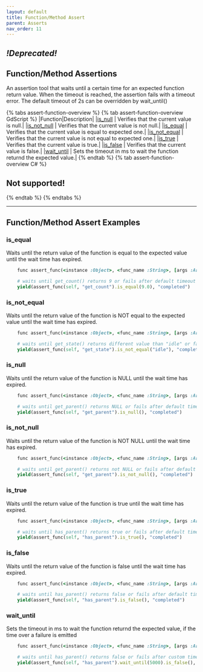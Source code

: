 ```yaml
---
layout: default
title: Function/Method Assert
parent: Asserts
nav_order: 11
---
```


## ***!Deprecated!***

## Function/Method Assertions

An assertion tool that waits until a certain time for an expected function return value. When the timeout is reached, the assertion fails with a timeout error. The default timeout of 2s can be overridden by wait_until(<time in ms>)

{% tabs assert-function-overview %}
{% tab assert-function-overview GdScript %}
|Function|Description|
|[is_null](/gdUnit3/asserts/assert-function/#is_null) | Verifies that the current value is null.|
|[is_not_null](/gdUnit3/asserts/assert-function/#is_not_null) | Verifies that the current value is not null.|
|[is_equal](/gdUnit3/asserts/assert-function/#is_equal) | Verifies that the current value is equal to expected one.|
|[is_not_equal](/gdUnit3/asserts/assert-function/#is_not_equal) | Verifies that the current value is not equal to expected one.|
|[is_true](/gdUnit3/asserts/assert-function/#is_true) | Verifies that the current value is true.|
|[is_false](/gdUnit3/asserts/assert-function/#is_false) | Verifies that the current value is false.|
|[wait_until](/gdUnit3/asserts/assert-function/#wait_until) | Sets the timeout in ms to wait the function returnd the expected value.|
{% endtab %}
{% tab assert-function-overview C# %}
## Not supported!
{% endtab %}
{% endtabs %}

---
## Function/Method Assert Examples


### is_equal
Waits until the return value of the function is equal to the expected value until the wait time has expired.
```ruby
    func assert_func(<instance :Object>, <func_name :String>, [args :Array]).is_equal(<expected>) -> GdUnitAssert
```
```ruby
    # waits until get_count() returns 9 or fails after default timeout of 2s
    yield(assert_func(self, "get_count").is_equal(9.0), "completed")
```


### is_not_equal
Waits until the return value of the function is NOT equal to the expected value until the wait time has expired.
```ruby
    func assert_func(<instance :Object>, <func_name :String>, [args :Array]).is_not_equal(<expected>) -> GdUnitAssert
```
```ruby
    # waits until get_state() returns different value than "idle" or fails after default timeout of 2s
    yield(assert_func(self, "get_state").is_not_equal("idle"), "completed")
```


### is_null
Waits until the return value of the function is NULL until the wait time has expired.
```ruby
    func assert_func(<instance :Object>, <func_name :String>, [args :Array]).is_null() -> GdUnitAssert
```
```ruby
    # waits until get_parent() returns NULL or fails after default timeout of 2s
    yield(assert_func(self, "get_parent").is_null(), "completed")
```


### is_not_null
Waits until the return value of the function is NOT NULL until the wait time has expired.
```ruby
    func assert_func(<instance :Object>, <func_name :String>, [args :Array]).is_not_null() -> GdUnitAssert
```
```ruby
    # waits until get_parent() returns not NULL or fails after default timeout of 2s
    yield(assert_func(self, "get_parent").is_not_null(), "completed")
```


### is_true
Waits until the return value of the function is true until the wait time has expired.
```ruby
    func assert_func(<instance :Object>, <func_name :String>, [args :Array]).is_true() -> GdUnitAssert
```
```ruby
    # waits until has_parent() returns true or fails after default timeout of 2s
    yield(assert_func(self, "has_parent").is_true(), "completed")
```


### is_false
Waits until the return value of the function is false until the wait time has expired.
```ruby
    func assert_func(<instance :Object>, <func_name :String>, [args :Array]).is_false() -> GdUnitAssert
```
```ruby
    # waits until has_parent() returns false or fails after default timeout of 2s
    yield(assert_func(self, "has_parent").is_false(), "completed")
```



### wait_until
Sets the timeout in ms to wait the function returnd the expected value, if the time over a failure is emitted
```ruby
    func assert_func(<instance :Object>, <func_name :String>, [args :Array]).wait_until(<timeout>) -> GdUnitFuncAssert
```
```ruby
    # waits until has_parent() returns false or fails after custom timeout of 5s
    yield(assert_func(self, "has_parent").wait_until(5000).is_false(), "completed")
```

